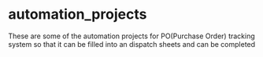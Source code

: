 # automation_projects
These are some of the automation projects for PO(Purchase Order) tracking system so that it can be filled into an dispatch sheets and can be completed  
